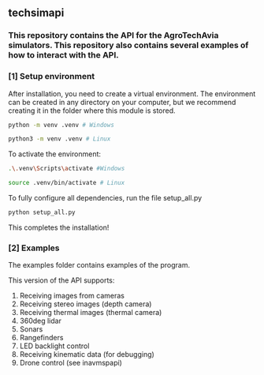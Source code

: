 ## techsimapi


### This repository contains the API for the AgroTechAvia simulators. This repository also contains several examples of how to interact with the API.

### [1] Setup environment

After installation, you need to create a virtual environment. The environment can be created in any directory on your computer, but we recommend creating it in the folder where this module is stored.

```bash
python -m venv .venv # Windows

python3 -m venv .venv # Linux
```
To activate the environment:

```bash
.\.venv\Scripts\activate #Windows

source .venv/bin/activate # Linux
```
To fully configure all dependencies, run the file setup_all.py

```bash
python setup_all.py
```
This completes the installation!

### [2] Examples

The examples folder contains examples of the program.

This version of the API supports:
1. Receiving images from cameras
2. Receiving stereo images (depth camera)
3. Receiving thermal images (thermal camera)
4. 360deg lidar
5. Sonars
6. Rangefinders
7. LED backlight control
8. Receiving kinematic data (for debugging)
9. Drone control (see inavmspapi)



